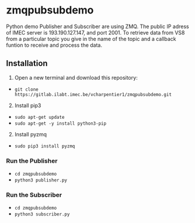 # zmqpubsubdemo

Python demo Publisher and Subscriber are using ZMQ. The public IP adress of IMEC server is 193.190.127.147, and port 2001. 
To retrieve data from VS8 from a particular topic you give in the name of the topic and a callback funtion to receive and process the data.

## Installation
1. Open a new terminal and download this repository: 
- `git clone https://gitlab.ilabt.imec.be/vcharpentier1/zmqpubsubdemo.git`
2. Install pip3
- `sudo apt-get update`
- `sudo apt-get -y install python3-pip`
2. Install pyzmq
- `sudo pip3 install pyzmq`

### Run the Publisher
- `cd zmqpubsubdemo`
- `python3 publisher.py`

### Run the Subscriber
- `cd zmqpubsubdemo`
- `python3 subscriber.py`

